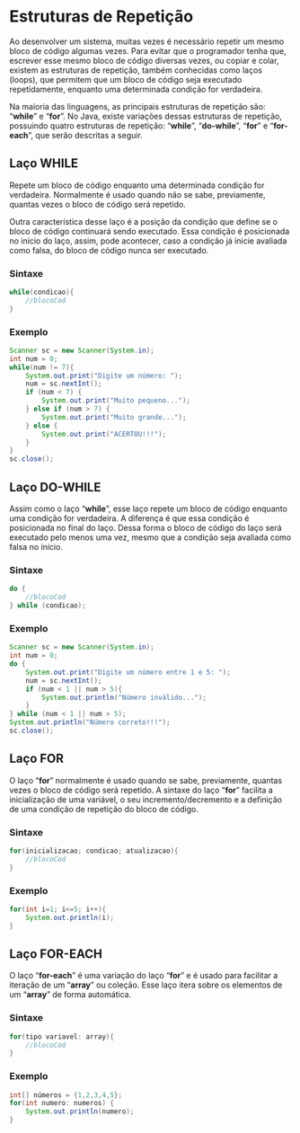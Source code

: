 # Estruturas de Repetição

Ao desenvolver um sistema, muitas vezes é necessário repetir um mesmo bloco de código algumas vezes. Para evitar que o programador tenha que, escrever esse mesmo bloco de código diversas vezes, ou copiar e colar, existem as estruturas de repetição, também conhecidas como laços (loops), que permitem que um bloco de código seja executado repetidamente, enquanto uma determinada condição for verdadeira. 

Na maioria das linguagens, as principais estruturas de repetição são: “**while**” e “**for**”. No Java, existe variações dessas estruturas de repetição, possuindo quatro estruturas de repetição: “**while**”, “**do-while**”, “**for**” e “**for-each**”, que serão descritas a seguir.

## Laço WHILE

Repete um bloco de código enquanto uma determinada condição for verdadeira. Normalmente é usado quando não se sabe, previamente, quantas vezes o bloco de código será repetido. 

Outra característica desse laço é a posição da condição que define se o bloco de código continuará sendo executado. Essa condição é posicionada no início do laço, assim, pode acontecer, caso a condição já inicie avaliada como falsa, do bloco de código nunca ser executado.

### Sintaxe

```java
while(condicao){
	//blocoCod
}
```

### Exemplo

```java
Scanner sc = new Scanner(System.in);
int num = 0;
while(num != 7){
	System.out.print("Digite um número: ");
	num = sc.nextInt();
	if (num < 7) {
		System.out.print("Muito pequeno...");
	} else if (num > 7) {
		System.out.print("Muito grande...");
	} else {
		System.out.print("ACERTOU!!!");
	}
}
sc.close();
```

## Laço DO-WHILE

Assim como o laço “**while**”, esse laço repete um bloco de código enquanto uma condição for verdadeira. A diferença é que essa condição é posicionada no final do laço. Dessa forma o bloco de código do laço será executado pelo menos uma vez, mesmo que a condição seja avaliada como falsa no início.

### Sintaxe

```java
do {
	//blocoCod
} while (condicao);
```

### Exemplo

```java
Scanner sc = new Scanner(System.in);
int num = 0;
do {
	System.out.print("Digite um número entre 1 e 5: ");
	num = sc.nextInt();
	if (num < 1 || num > 5){
		System.out.println("Número inválido...");
	}
} while (num < 1 || num > 5);
System.out.println("Número correto!!!");
sc.close();
```

## Laço FOR
O laço “**for**” normalmente é usado quando se sabe, previamente, quantas vezes o bloco de código será repetido. A sintaxe do laço “**for**” facilita a inicialização de uma variável, o seu incremento/decremento e a definição de uma condição de repetição do bloco de código.

### Sintaxe

```java
for(inicializacao; condicao; atualizacao){
	//blocoCod
}
```

### Exemplo

```java
for(int i=1; i<=5; i++){
	System.out.println(i); 
}
```

## Laço FOR-EACH

O laço “**for-each**” é uma variação do laço “**for**” e é usado para facilitar a iteração de um “**array**” ou coleção. Esse laço itera sobre os elementos de um “**array**” de forma automática.

### Sintaxe

```java
for(tipo variavel: array){
	//blocoCod
}
```

### Exemplo
```java
int[] números = {1,2,3,4,5};
for(int numero: numeros) {
	System.out.println(numero);
}
```
